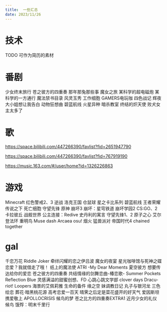 ```yaml
---
title:  一些汇总
date: 2023/11/26
---
```

# 技术
TODO 可作为简历的素材


# 番剧

少女终末旅行
苍之彼方的四重奏
那年那兔那些事
魔女之旅
某科学的超电磁炮
某科学的一方通行
魔法禁书目录
风灵玉秀
工作细胞
GAMERS电玩咖
四色战记
辉夜大小姐想让我告白
动物狂想曲
碧蓝航线
火星异种
暗杀教室
终结的炽天使
败犬女主太多了

# 歌

https://space.bilibili.com/447266390/favlist?fid=2651947790

https://space.bilibili.com/447266390/favlist?fid=767919190

https://music.163.com/#/user/home?id=1326226863

# 游戏

Minecraft
红色警戒2、3
逆战
洛克王国
仓鼠球
星之卡比系列
碧蓝航线
王者荣耀
传说之下
死亡细胞
守望先锋
原神
崩坏3
崩坏：星穹铁道
崩坏学园2
CS:GO、2
卡拉彼丘
战舰世界
公主连接：Redive
史丹利的寓言
守望先锋1、2
原子之心
艾尔登法环
重明鸟
Muse dash
Arcaea
osu!
烟火
猛兽派对
帝国时代4
chained together


# gal

千恋万花
Riddle Joker
牵绊闪耀的恋之伊吕波
魔女的夜宴
星光咖啡馆与死神之碟
恋爱？我就借走了哦！
纸上的魔法使
ATRI -My Dear Moments
夏空彼方
想要传达给你的爱恋
苍之彼方的四重奏
共结情缘的剑舞恋曲-椿恋歌-
Summer Pockets Reflection Blue
灵感满溢的甜蜜创想、FD
心跳心跳文学部
clover days
Dracu-riot!
Loopers
海景的艾佩莉雅
生命的备件
缘之空
妹调教日记
丸子与银河龙
三色绘恋
葬花·暗黑桃花源
高考恋爱一百天
晴霁之后定是菜花盛开的好天气
爱因斯坦携爱敬上 APOLLOCRISIS
候鸟的梦
苍之比方的四重奏EXTRA1
近月少女的礼仪
候鸟
饿殍：明末千里行






